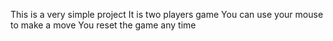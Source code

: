This is a very simple project
It is two players game
You can use your mouse to make a move
You reset the game any time
